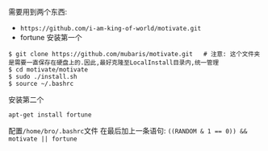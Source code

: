 需要用到两个东西: 
  + `https://github.com/i-am-king-of-world/motivate.git`
  + fortune
安装第一个
  ```shell
  $ git clone https://github.com/mubaris/motivate.git   # 注意: 这个文件夹是需要一直保存在硬盘上的.因此,最好克隆至LocalInstall目录内,统一管理
  $ cd motivate/motivate
  $ sudo ./install.sh
  $ source ~/.bashrc
  ```
安装第二个
  ```shell
  apt-get install fortune
  ```

配置`/home/bro/.bashrc`文件
在最后加上一条语句:
`((RANDOM & 1 == 0)) && motivate || fortune`







